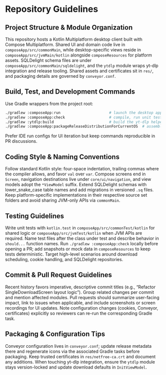 # Repository Guidelines

## Project Structure & Module Organization
This repository hosts a Kotlin Multiplatform desktop client built with Compose Multiplatform. Shared UI and domain code live in `composeApp/src/commonMain`, while desktop-specific views reside in `composeApp/src/jvmMain/kotlin` alongside `composeResources` for platform assets. SQLDelight schema files are under `composeApp/src/commonMain/sqldelight`, and the `ytdlp` module wraps yt-dlp integration and release tooling. Shared assets and certificates sit in `res/`, and packaging details are governed by `conveyor.conf`.

## Build, Test, and Development Commands
Use Gradle wrappers from the project root:
```bash
./gradlew :composeApp:run                      # launch the desktop app with hot reload
./gradlew :composeApp:check                    # compile, run unit tests, validate SQLDelight schema
./gradlew :ytdlp:build                         # build the yt-dlp helper module
./gradlew :composeApp:packageReleaseDistributionForCurrentOS  # assemble distributables for your OS
```
Prefer IDE run configs for UI iteration but keep commands reproducible in PR discussions.

## Coding Style & Naming Conventions
Follow standard Kotlin style: four-space indentation, trailing commas where the compiler allows, and favor `val` over `var`. Compose screens end in `Screen`, navigation destinations live under `core/ui/navigation`, and view models adopt the `*ViewModel` suffix. Extend SQLDelight schemas with lower_snake_case table names and add migrations in versioned `.sq` files. Keep platform-specific implementations in their respective source set folders and avoid sharing JVM-only APIs via `commonMain`.

## Testing Guidelines
Write unit tests with `kotlin.test` in `composeApp/src/commonTest/kotlin` for shared logic or `composeApp/src/jvmTest/kotlin` when JVM APIs are required. Name test files after the class under test and describe behavior in `should...` function names. Run `./gradlew :composeApp:check` locally before opening a PR; add snapshots or mock data in `composeResources` to keep tests deterministic. Target high-level scenarios around download scheduling, cookie handling, and SQLDelight repositories.

## Commit & Pull Request Guidelines
Recent history favors imperative, descriptive commit titles (e.g., “Refactor SingleDownloadScreen layout logic”). Group related changes per commit and mention affected modules. Pull requests should summarize user-facing impact, link to issues when applicable, and include screenshots or screen recordings for UI updates. Note configuration changes (cookies, Conveyor, certificates) explicitly so reviewers can re-run the corresponding Gradle task.

## Packaging & Configuration Tips
Conveyor configuration lives in `conveyor.conf`; update release metadata there and regenerate icons via the associated Gradle tasks before packaging. Keep trusted certificates in `res/netfree-ca.crt` and document any additions. When touching yt-dlp integration, ensure the `ytdlp` module stays version-locked and update download defaults in `InitViewModel`.
